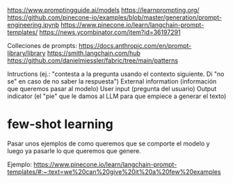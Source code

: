 <https://www.promptingguide.ai/models>
<https://learnprompting.org/>
<https://github.com/pinecone-io/examples/blob/master/generation/prompt-engineering.ipynb>
<https://www.pinecone.io/learn/langchain-prompt-templates/>
<https://news.ycombinator.com/item?id=36197291>

Colleciones de prompts:
<https://docs.anthropic.com/en/prompt-library/library>
<https://smith.langchain.com/hub>
<https://github.com/danielmiessler/fabric/tree/main/patterns>

Intructions (ej.: "contesta a la pregunta usando el contexto siguiente. Di "no se" en caso de no saber la respuesta")
External information (información que queremos pasar al modelo)
User input (pregunta del usuario)
Output indicator (el "pie" que le damos al LLM para que empiece a generar el texto)

# few-shot learning

Pasar unos ejemplos de como queremos que se comporte el modelo y luego ya pasarle lo que queremos que genere.

Ejemplo:
<https://www.pinecone.io/learn/langchain-prompt-templates/#:~:text=we%20can%20give%20it%20a%20few%20examples>
